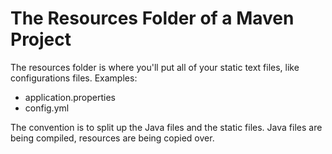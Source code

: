# The Resources Folder of a Maven Project
The resources folder is where you'll put all of your static text files, like configurations files.
Examples:
- application.properties
- config.yml

The convention is to split up the Java files and the static files.
Java files are being compiled, resources are being copied over.